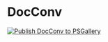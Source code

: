 # DocConv
[![Publish DocConv to PSGallery](https://github.com/eskgyimah/DocConv/actions/workflows/publish.yml/badge.svg)](https://github.com/eskgyimah/DocConv/actions/workflows/publish.yml)


